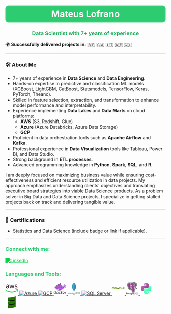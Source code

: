 

<h1 align="center" style="background-color:#2ecc71; color:white; padding:10px; border-radius:10px;">
  Mateus Lofrano
</h1>
<h3 align="center" style="color:#27ae60;">Data Scientist with 7+ years of experience</h3>

🌍 **Successfully delivered projects in:** 🇧🇷 🇨🇦 🇮🇹 🇦🇪 🇨🇱

---

### 🛠️ **About Me**
- 7+ years of experience in **Data Science** and **Data Engineering**.
- Hands-on expertise in predictive and classification ML models (XGBoost, LightGBM, CatBoost, Statsmodels, TensorFlow, Keras, PyTorch, Theano).
- Skilled in feature selection, extraction, and transformation to enhance model performance and interpretability.
- Experience implementing **Data Lakes** and **Data Marts** on cloud platforms: 
  - **AWS** (S3, Redshift, Glue)
  - **Azure** (Azure Databricks, Azure Data Storage)
  - **GCP**
- Proficient in data orchestration tools such as **Apache Airflow** and **Kafka**.
- Professional experience in **Data Visualization** tools like Tableau, Power BI, and Data Studio.
- Strong background in **ETL processes**.
- Advanced programming knowledge in **Python**, **Spark**, **SQL**, and **R**.

I am deeply focused on maximizing business value while ensuring cost-effectiveness and efficient resource utilization in data projects. My approach emphasizes understanding clients' objectives and translating executive board strategies into viable Data Science products. As a problem solver in Big Data and Data Science projects, I specialize in getting stalled projects back on track and delivering tangible value.

---

### 📜 **Certifications**
- Statistics and Data Science (include badge or link if applicable).

---

<h3 align="left" style="color:#2ecc71;">Connect with me:</h3>
<p align="left">
  <a href="https://www.linkedin.com/in/mateus-lofrano/" target="_blank">
    <img align="center" src="https://raw.githubusercontent.com/rahuldkjain/github-profile-readme-generator/master/src/images/icons/Social/linked-in-alt.svg" alt="LinkedIn" height="30" width="40" style="filter: invert(50%) sepia(100%) saturate(500%) hue-rotate(90deg);" />
  </a>
</p>

<h3 align="left" style="color:#2ecc71;">Languages and Tools:</h3>
<p align="left">
  <a href="https://aws.amazon.com" target="_blank" rel="noreferrer">
    <img src="https://raw.githubusercontent.com/devicons/devicon/master/icons/amazonwebservices/amazonwebservices-original-wordmark.svg" alt="AWS" width="40" height="40" style="filter: hue-rotate(90deg);" />
  </a>
  <a href="https://azure.microsoft.com" target="_blank" rel="noreferrer">
    <img src="https://www.vectorlogo.zone/logos/microsoft_azure/microsoft_azure-icon.svg" alt="Azure" width="40" height="40" style="filter: hue-rotate(90deg);" />
  </a>
  <a href="https://cloud.google.com" target="_blank" rel="noreferrer">
    <img src="https://www.vectorlogo.zone/logos/google_cloud/google_cloud-icon.svg" alt="GCP" width="40" height="40" style="filter: hue-rotate(90deg);" />
  </a>
  <a href="https://www.docker.com/" target="_blank" rel="noreferrer">
    <img src="https://raw.githubusercontent.com/devicons/devicon/master/icons/docker/docker-original-wordmark.svg" alt="Docker" width="40" height="40" style="filter: hue-rotate(90deg);" />
  </a>
  <a href="https://www.mongodb.com/" target="_blank" rel="noreferrer">
    <img src="https://raw.githubusercontent.com/devicons/devicon/master/icons/mongodb/mongodb-original-wordmark.svg" alt="MongoDB" width="40" height="40" style="filter: hue-rotate(90deg);" />
  </a>
  <a href="https://www.microsoft.com/en-us/sql-server" target="_blank" rel="noreferrer">
    <img src="https://www.svgrepo.com/show/303229/microsoft-sql-server-logo.svg" alt="SQL Server" width="40" height="40" style="filter: hue-rotate(90deg);" />
  </a>
  <a href="https://www.oracle.com/" target="_blank" rel="noreferrer">
    <img src="https://raw.githubusercontent.com/devicons/devicon/master/icons/oracle/oracle-original.svg" alt="Oracle" width="40" height="40" style="filter: hue-rotate(90deg);" />
  </a>
  <a href="https://www.postgresql.org" target="_blank" rel="noreferrer">
    <img src="https://raw.githubusercontent.com/devicons/devicon/master/icons/postgresql/postgresql-original-wordmark.svg" alt="PostgreSQL" width="40" height="40" style="filter: hue-rotate(90deg);" />
  </a>
  <a href="https://www.python.org" target="_blank" rel="noreferrer">
    <img src="https://raw.githubusercontent.com/devicons/devicon/master/icons/python/python-original.svg" alt="Python" width="40" height="40" style="filter: hue-rotate(90deg);" />
  </a>
  <a href="https://www.scala-lang.org" target="_blank" rel="noreferrer">
    <img src="https://raw.githubusercontent.com/devicons/devicon/master/icons/scala/scala-original.svg" alt="Scala" width="40" height="40" style="filter: hue-rotate(90deg);" />
  </a>
</p>
